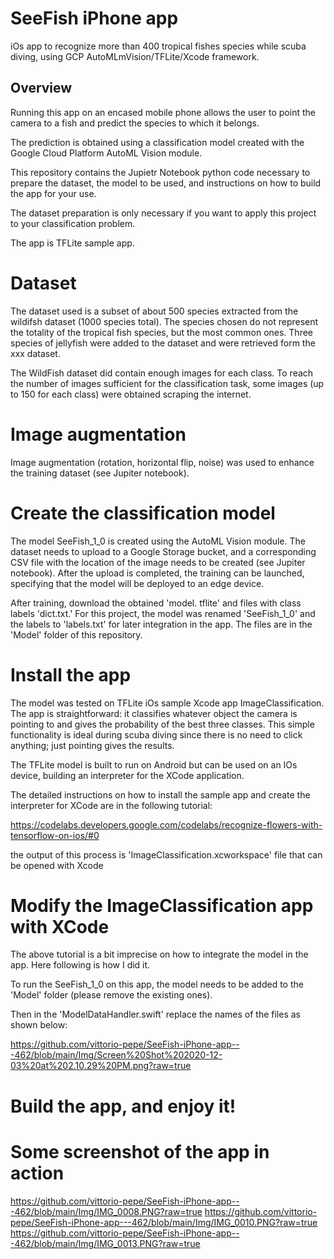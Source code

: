 # SeeFish iPhone app 

iOs app to recognize more than 400 tropical fishes species while scuba diving, using GCP AutoMLmVision/TFLite/Xcode framework.

## Overview

Running this app on an encased mobile phone allows the user to point the camera to a fish and predict the species to which it belongs. 

The prediction is obtained using a classification model created with the Google Cloud Platform AutoML Vision module.

This repository contains the Jupietr Notebook python code necessary to prepare the dataset, the model to be used, and instructions on how to build the app for your use.

The dataset preparation is only necessary if you want to apply this project to your classification problem.

The app is TFLite sample app. 

# Dataset

The dataset used is a subset of about 500 species extracted from the wildifsh dataset (1000 species total). The species chosen do not represent the totality of the tropical fish species, but the most common ones. Three species of jellyfish were added to the dataset and were retrieved form the xxx dataset.

The WildFish dataset did contain enough images for each class. To reach the number of images sufficient for the classification task, some images (up to 150 for each class) were obtained scraping the internet. 

# Image augmentation

Image augmentation (rotation, horizontal flip, noise) was used to enhance the training dataset (see Jupiter notebook).

# Create the classification model

The model SeeFish_1_0 is created using the AutoML Vision module. The dataset needs to upload to a Google Storage bucket, and a corresponding CSV file with the location of the image needs to be created (see Jupiter notebook). After the upload is completed, the training can be launched, specifying that the model will be deployed to an edge device.

After training, download the obtained 'model. tflite' and files with class labels 'dict.txt.' For this project, the model was renamed 'SeeFish_1_0' and the labels to 'labels.txt' for later integration in the app.
The files are in the 'Model' folder of this repository.

# Install the app

The model was tested on TFLite iOs sample Xcode app ImageClassification. The app is straightforward: it classifies whatever object the camera is pointing to and gives the probability of the best three classes. This simple functionality is ideal during scuba diving since there is no need to click anything; just pointing gives the results.

The TFLite model is built to run on Android but can be used on an IOs device, building an interpreter for the XCode application.

The detailed instructions on how to install the sample app and create the interpreter for XCode are in the following tutorial:

https://codelabs.developers.google.com/codelabs/recognize-flowers-with-tensorflow-on-ios/#0

the output of this process is 'ImageClassification.xcworkspace' file that can be opened with Xcode

# Modify the ImageClassification app with XCode

The above tutorial is a bit imprecise on how to integrate the model in the app. Here following is how I did it.

To run the SeeFish_1_0 on this app, the model needs to be added to the 'Model' folder (please remove the existing ones).

Then in the 'ModelDataHandler.swift' replace the names of the files as shown below:

https://github.com/vittorio-pepe/SeeFish-iPhone-app---462/blob/main/Img/Screen%20Shot%202020-12-03%20at%202.10.29%20PM.png?raw=true

# Build the app, and enjoy it!

# Some screenshot of the app in action

https://github.com/vittorio-pepe/SeeFish-iPhone-app---462/blob/main/Img/IMG_0008.PNG?raw=true
https://github.com/vittorio-pepe/SeeFish-iPhone-app---462/blob/main/Img/IMG_0010.PNG?raw=true
https://github.com/vittorio-pepe/SeeFish-iPhone-app---462/blob/main/Img/IMG_0013.PNG?raw=true
